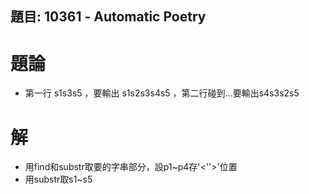 ## 題目: 10361 - Automatic Poetry
# 題論
- 第一行 s1<s2>s3<s4>s5 ，要輸出 s1s2s3s4s5 ，第二行碰到...要輸出s4s3s2s5
# 解
- 用find和substr取要的字串部分，設p1~p4存'<''>'位置
- 用substr取s1~s5
